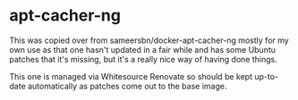 # apt-cacher-ng

This was copied over from sameersbn/docker-apt-cacher-ng mostly for my own use as that one hasn't updated in a fair while and has some Ubuntu patches that it's missing, but it's a really nice way of having done things.

This one is managed via Whitesource Renovate so should be kept up-to-date automatically as patches come out to the base image.